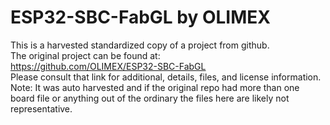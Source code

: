 
# ESP32-SBC-FabGL by OLIMEX  
This is a harvested standardized copy of a project from github.  
The original project can be found at:  
https://github.com/OLIMEX/ESP32-SBC-FabGL  
Please consult that link for additional, details, files, and license information.  
Note: It was auto harvested and if the original repo had more than one board file or anything out of the ordinary the files here are likely not representative.  
    